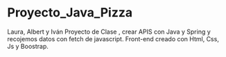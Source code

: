 # Proyecto_Java_Pizza
Laura, Albert y Iván
Proyecto de Clase , crear APIS con Java y Spring y recojemos datos con fetch de javascript.
Front-end creado con Html, Css, Js y Boostrap.
